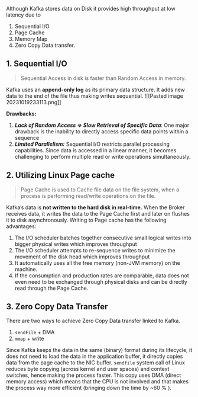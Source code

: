 Although Kafka stores data on Disk it provides high throughput at low latency due to 
1. Sequential I/O 
2. Page Cache 
3. Memory Map 
4. Zero Copy Data transfer.

## 1. Sequential I/O

> Sequential Access in disk is faster than Random Access in memory.

Kafka uses an **append-only log** as its primary data structure. It adds new data to the end of the file thus making writes sequential.
![[Pasted image 20231019233113.png]]

**Drawbacks:**
1. ***Lack of Random Access => Slow Retrieval of Specific Data***: One major drawback is the inability to directly access specific data points within a sequence
2. ***Limited Parallelism:*** Sequential I/O restricts parallel processing capabilities. Since data is accessed in a linear manner, it becomes challenging to perform multiple read or write operations simultaneously.

## 2. Utilizing Linux Page cache

> Page Cache is used to Cache file data on the file system, when a process is performing read/write operations on the file.

Kafka’s data is **not written to the hard disk in real-time.** When the Broker receives data, it writes the data to the Page Cache first and later on flushes it to disk asynchronously. 
Writing to Page cache has the following advantages:
1. The I/O scheduler batches together consecutive small logical writes into bigger physical writes which improves throughput
2. The I/O scheduler attempts to re-sequence writes to minimize the movement of the disk head which improves throughput
3. It automatically uses all the free memory (non-JVM memory) on the machine.
4. If the consumption and production rates are comparable, data does not even need to be exchanged through physical disks and can be directly read through the Page Cache.

## 3. Zero Copy Data Transfer

There are two ways to achieve Zero Copy Data transfer linked to Kafka.

1. `sendFile` + DMA  
2. `mmap` + write

Since Kafka keeps the data in the same (binary) format during its lifecycle, it does not need to load the data in the application buffer, it directly copies data from the page cache to the NIC buffer. `sendfile` system call of Linux reduces byte copying (across kernel and user spaces) and context switches, hence making the process faster. This copy uses DMA (direct memory access) which means that the CPU is not involved and that makes the process way more efficient (bringing down the time by ~60 % ).